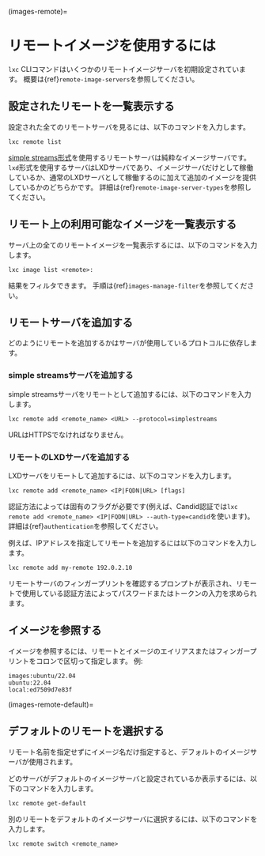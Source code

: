 (images-remote)=
# リモートイメージを使用するには

`lxc` CLIコマンドはいくつかのリモートイメージサーバを初期設定されています。
概要は{ref}`remote-image-servers`を参照してください。

## 設定されたリモートを一覧表示する

設定された全てのリモートサーバを見るには、以下のコマンドを入力します。

    lxc remote list

[simple streams形式](https://git.launchpad.net/simplestreams/tree/)を使用するリモートサーバは純粋なイメージサーバです。
`lxd`形式を使用するサーバはLXDサーバであり、イメージサーバだけとして稼働しているか、通常のLXDサーバとして稼働するのに加えて追加のイメージを提供しているかのどちらかです。
詳細は{ref}`remote-image-server-types`を参照してください。

## リモート上の利用可能なイメージを一覧表示する

サーバ上の全てのリモートイメージを一覧表示するには、以下のコマンドを入力します。

    lxc image list <remote>:

結果をフィルタできます。
手順は{ref}`images-manage-filter`を参照してください。

## リモートサーバを追加する

どのようにリモートを追加するかはサーバが使用しているプロトコルに依存します。

### simple streamsサーバを追加する

simple streamsサーバをリモートとして追加するには、以下のコマンドを入力します。

    lxc remote add <remote_name> <URL> --protocol=simplestreams

URLはHTTPSでなければなりません。

### リモートのLXDサーバを追加する

LXDサーバをリモートして追加するには、以下のコマンドを入力します。

    lxc remote add <remote_name> <IP|FQDN|URL> [flags]

認証方法によっては固有のフラグが必要です(例えば、Candid認証では`lxc remote add <remote_name> <IP|FQDN|URL> --auth-type=candid`を使います)。
詳細は{ref}`authentication`を参照してください。

例えば、IPアドレスを指定してリモートを追加するには以下のコマンドを入力します。

    lxc remote add my-remote 192.0.2.10

リモートサーバのフィンガープリントを確認するプロンプトが表示され、リモートで使用している認証方法によってパスワードまたはトークンの入力を求められます。

## イメージを参照する

イメージを参照するには、リモートとイメージのエイリアスまたはフィンガープリントをコロンで区切って指定します。
例:

    images:ubuntu/22.04
    ubuntu:22.04
    local:ed7509d7e83f

(images-remote-default)=
## デフォルトのリモートを選択する

リモート名前を指定せずにイメージ名だけ指定すると、デフォルトのイメージサーバが使用されます。

どのサーバがデフォルトのイメージサーバと設定されているか表示するには、以下のコマンドを入力します。

    lxc remote get-default

別のリモートをデフォルトのイメージサーバに選択するには、以下のコマンドを入力します。

    lxc remote switch <remote_name>
